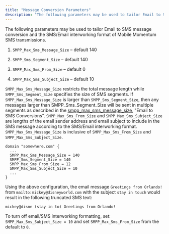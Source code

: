 ```yaml
---
title: "Message Conversion Parameters"
description: "The following parameters may be used to tailor Email to SMS message conversion and the SMS Email interworking format of Mobile Momentum SMS transmissions SMPP Max Sms Message Size default 140 SMPP Sms Segment Size default 140 SMPP Max Sms From Size default 0 SMPP Max Sms Subject Size default..."
---
```


The following parameters may be used to tailor Email to SMS message conversion and the SMS/Email interworking format of Mobile Momentum SMS transmissions.

1.  `SMPP_Max_Sms_Message_Size` – default 140

2.  `SMPP_Sms_Segment_Size` – default 140

3.  `SMPP_Max_Sms_From_Size` – default 0

4.  `SMPP_Max_Sms_Subject_Size` – default 10

`SMPP_Max_Sms_Message_Size` restricts the total message length while `SMPP_Sms_Segment_Size` specifies the size of SMS segments. If `SMPP_Max_Sms_Message_Size` is larger than `SMPP_Sms_Segment_Size`, then any messages larger than SMPP_Sms_Segment_Size will be sent in multiple segments as described in the [smpp_max_sms_message_size](/momentum/mobile/mobile-reference/mobility-conf-smpp-max-sms-message-size), "Email to SMS Conversions". `SMPP_Max_Sms_From_Size` and `SMPP_Max_Sms_Subject_Size` are lengths of the email sender address and email subject to include in the SMS message according to the SMS/Email interworking format. `SMPP_Max_Sms_Message_Size` is inclusive of `SMPP_Max_Sms_From_Size` and `SMPP_Max_Sms_Subject_Size`.

```
domain "somewhere.com" {
  ...
  SMPP_Max_Sms_Message_Size = 140
  SMPP_Sms_Segment_Size = 140
  SMPP_Max_Sms_From_Size = 12
  SMPP_Max_Sms_Subject_Size = 10
  ...
}
```

Using the above configuration, the email message `Greetings from Orlando!` from `mailto:mickey@disneyworld.com` with the subject `stay in touch` would result in the following truncated SMS text:

`mickey@disne (stay in to) Greetings from Orlando!`

To turn off email/SMS interworking formatting, set: `SMPP_Max_Sms_Subject_Size = 10` and set `SMPP_Max_Sms_From_Size` from the default to `0`.